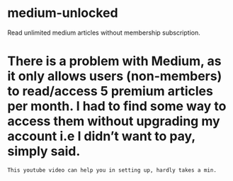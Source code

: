 # medium-unlocked
Read unlimited medium articles without membership subscription.<br>
# There is a problem with Medium, as it only allows users (non-members) to read/access 5 premium articles per month. I had to find some way to access them without upgrading my account i.e I didn’t want to pay, simply said.

```
This youtube video can help you in setting up, hardly takes a min.
```
